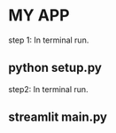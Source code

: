 # MY APP

step 1: In terminal run.
## python setup.py

step2: In terminal run.
## streamlit main.py
